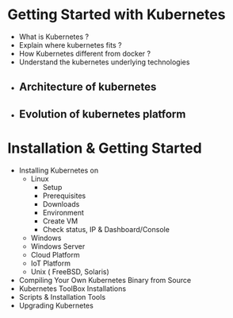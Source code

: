 # Getting Started with Kubernetes
- What is Kubernetes ?
- Explain where kubernetes fits ?
- How Kubernetes different from docker ?
- Understand the kubernetes underlying technologies
- Architecture of kubernetes
  - 
- Evolution of kubernetes platform
  - 
# Installation & Getting Started
- Installing Kubernetes on 
   - Linux
     - Setup
     - Prerequisites
     - Downloads
     - Environment
     - Create VM
     - Check status, IP & Dashboard/Console
   - Windows 
   - Windows Server
   - Cloud Platform
   - IoT Platform
   - Unix ( FreeBSD, Solaris)  
- Compiling Your Own Kubernetes Binary from Source
- Kubernetes ToolBox Installations
- Scripts & Installation Tools
- Upgrading Kubernetes
